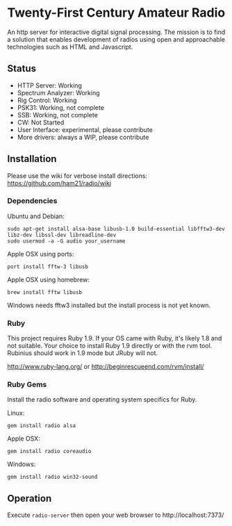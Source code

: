 # Twenty-First Century Amateur Radio

An http server for interactive digital signal processing.
The mission is to find a solution that enables development of radios
using open and approachable technologies such as HTML and Javascript.

## Status

 * HTTP Server: Working
 * Spectrum Analyzer: Working
 * Rig Control: Working
 * PSK31: Working, not complete
 * SSB: Working, not complete
 * CW: Not Started
 * User Interface: experimental, please contribute
 * More drivers: always a WIP, please contribute

## Installation

Please use the wiki for verbose install directions: https://github.com/ham21/radio/wiki

### Dependencies

Ubuntu and Debian:

    sudo apt-get install alsa-base libusb-1.0 build-essential libfftw3-dev libz-dev libssl-dev libreadline-dev
    sudo usermod -a -G audio your_username
    
Apple OSX using ports:

    port install fftw-3 libusb

Apple OSX using homebrew:

    brew install fftw libusb
    
Windows needs fftw3 installed but the install process is not yet known.
    
### Ruby

This project requires Ruby 1.9. If your OS came with Ruby, it's likely 1.8
and not suitable. Your choice to install Ruby 1.9 directly or with the rvm
tool. Rubinius should work in 1.9 mode but JRuby will not.

http://www.ruby-lang.org/
or
http://beginrescueend.com/rvm/install/

### Ruby Gems

Install the radio software and operating system specifics for Ruby.

Linux:

    gem install radio alsa

Apple OSX:

    gem install radio coreaudio
    
Windows:

    gem install radio win32-sound

## Operation

Execute ```radio-server``` then open your web browser to http://localhost:7373/
